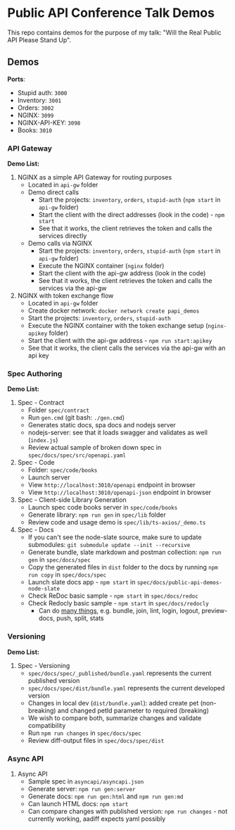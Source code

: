# Public API Conference Talk Demos

This repo contains demos for the purpose of my talk: "Will the Real Public API Please Stand Up".

## Demos

**Ports**:

- Stupid auth: `3000`
- Inventory: `3001`
- Orders: `3002`
- NGINX: `3099`
- NGINX-API-KEY: `3098`
- Books: `3010`

### API Gateway

**Demo List:**

1. NGINX as a simple API Gateway for routing purposes
    - Located in `api-gw` folder
    - Demo direct calls
        - Start the projects: `inventory`, `orders`, `stupid-auth` (`npm start` in `api-gw` folder)
        - Start the client with the direct addresses (look in the code) - `npm start`
        - See that it works, the client retrieves the token and calls the services directly
    - Demo calls via NGINX
        - Start the projects: `inventory`, `orders`, `stupid-auth` (`npm start` in `api-gw` folder)
        - Execute the NGINX container (`nginx` folder)
        - Start the client with the api-gw address (look in the code)
        - See that it works, the client retrieves the token and calls the services via the api-gw
1. NGINX with token exchange flow
    - Located in `api-gw` folder
    - Create docker network: `docker network create papi_demos`
    - Start the projects: `inventory`, `orders`, `stupid-auth`
    - Execute the NGINX container with the token exchange setup (`nginx-apikey` folder)
    - Start the client with the api-gw address - `npm run start:apikey`
    - See that it works, the client calls the services via the api-gw with an api key

### Spec Authoring

**Demo List:**

1. Spec - Contract
    - Folder `spec/contract`
    - Run `gen.cmd` (git bash: `./gen.cmd`)
    - Generates static docs, spa docs and nodejs server
    - nodejs-server: see that it loads swagger and validates as well (`index.js`)
    - Review actual sample of broken down spec in `spec/docs/spec/src/openapi.yaml`
1. Spec - Code
    - Folder: `spec/code/books`
    - Launch server
    - View `http://localhost:3010/openapi` endpoint in browser
    - View `http://localhost:3010/openapi-json` endpoint in browser
1. Spec - Client-side Library Generation
    - Launch spec code books server in `spec/code/books`
    - Generate library: `npm run gen` in `spec/lib` folder
    - Review code and usage demo is `spec/lib/ts-axios/_demo.ts`
1. Spec - Docs
    - If you can't see the node-slate source, make sure to update submodules: `git submodule update --init --recursive`
    - Generate bundle, slate markdown and postman collection: `npm run gen` in `spec/docs/spec`
    - Copy the generated files in `dist` folder to the docs by running `npm run copy` in `spec/docs/spec`
    - Launch slate docs app - `npm start` in `spec/docs/public-api-demos-node-slate`
    - Check ReDoc basic sample - `npm start` in `spec/docs/redoc`
    - Check Redocly basic sample - `npm start` in `spec/docs/redocly`
        - Can do [many things](https://redocly.com/docs/cli/commands/), e.g. bundle, join, lint, login, logout, preview-docs, push, split, stats

### Versioning

**Demo List:**

1. Spec - Versioning
    - `spec/docs/spec/_published/bundle.yaml` represents the current published version
    - `spec/docs/spec/dist/bundle.yaml` represents the current developed version
    - Changes in local dev (`dist/bundle.yaml`): added create pet (non-breaking) and changed petId parameter to required (breaking)
    - We wish to compare both, summarize changes and validate compatibility
    - Run `npm run changes` in `spec/docs/spec`
    - Review diff-output files in `spec/docs/spec/dist`

### Async API

1. Async API
    - Sample spec in `asyncapi/asyncapi.json`
    - Generate server: `npm run gen:server`
    - Generate docs: `npm run gen:html` and `npm run gen:md`
    - Can launch HTML docs: `npm start`
    - Can compare changes with published version: `npm run changes` - not currently working, aadiff expects yaml possibly
